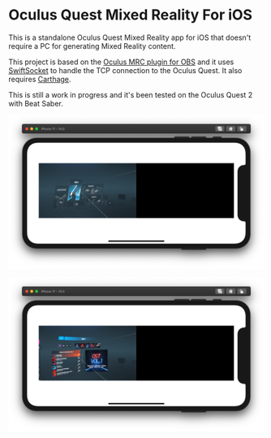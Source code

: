 # Oculus Quest Mixed Reality For iOS

This is a standalone Oculus Quest Mixed Reality app for iOS that doesn't require a PC for generating Mixed Reality content.

This project is based on the [Oculus MRC plugin for OBS](https://github.com/facebookincubator/obs-plugins/tree/master/oculus-mrc) and it uses [SwiftSocket](https://github.com/swiftsocket/SwiftSocket) to handle the TCP connection to the Oculus Quest. It also requires [Carthage](https://github.com/Carthage/Carthage).

This is still a work in progress and it's been tested on the Oculus Quest 2 with Beat Saber.

![1](Images/Screenshots/1.png)

![2](Images/Screenshots/2.png)
